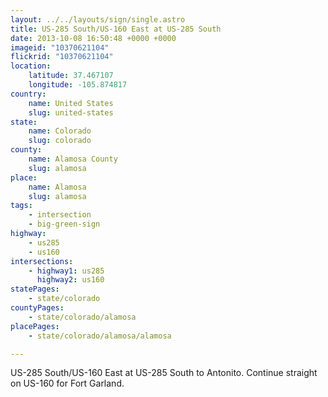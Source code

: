 ```yaml
---
layout: ../../layouts/sign/single.astro
title: US-285 South/US-160 East at US-285 South
date: 2013-10-08 16:50:48 +0000 +0000
imageid: "10370621104"
flickrid: "10370621104"
location:
    latitude: 37.467107
    longitude: -105.874817
country:
    name: United States
    slug: united-states
state:
    name: Colorado
    slug: colorado
county:
    name: Alamosa County
    slug: alamosa
place:
    name: Alamosa
    slug: alamosa
tags:
    - intersection
    - big-green-sign
highway:
    - us285
    - us160
intersections:
    - highway1: us285
      highway2: us160
statePages:
    - state/colorado
countyPages:
    - state/colorado/alamosa
placePages:
    - state/colorado/alamosa/alamosa

---
```

US-285 South/US-160 East at US-285 South to Antonito.  Continue straight on US-160 for Fort Garland.